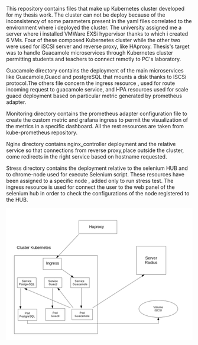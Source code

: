 This repository contains files that make up Kubernetes cluster developed for my thesis work.
The cluster can not be deploy because of the inconsistency of some parameters present in the yaml files correlated
to the environment where i deployed the cluster.
The university assigned me a server where i installed VMWare EXSi hypervisor thanks to which i created 6 VMs.
Four of these composed Kubernetes cluster while the other two were used for iSCSI server and reverse proxy, like HAproxy.
Thesis's target was to handle Guacamole microservices through Kubernetes cluster permitting students and teachers to connect
remotly to PC's laboratory.


Guacamole directory contains the deployment of the main microservices like Guacamole,Guacd and postgreSQL that mounts
a disk thanks to ISCSi protocol.The others file concern the ingress resource , used for route incoming request to guacamole service,
and HPA resources used for scale guacd deployment based on particular metric generated by prometheus adapter.

Monitoring directory contains the prometheus adapter configuration file to create the custom metric and grafana ingress
to permit the visualization of the metrics in a specific dashboard.
All the rest resources are taken from kube-prometheus repository.


Nginx directory contains nginx_controller deployment and the relative service so that connections from reverse proxy,place outside the cluster,
come redirects in the right service based on hostname requested.

Stress directory contains the deployment relative to the selenium HUB and to chrome-node used for execute Selenium script.
These resources have been assigned to a specific node , added only to run stress test.
The ingress resource is used for connect the user to the web panel of the selenium hub in order to check the 
configurations of the node registered to the HUB.


![ScreenShot](https://github.com/dredge17/Kubernetes_Guacamole/blob/master/projetc_scheme.png)